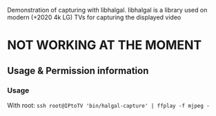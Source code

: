Demonstration of capturing with libhalgal.
libhalgal is a library used on modern (+2020 4k LG) TVs for capturing the displayed video

# NOT WORKING AT THE MOMENT

## Usage & Permission information

### Usage

With root:
`ssh root@IPtoTV 'bin/halgal-capture' | ffplay -f mjpeg -`
